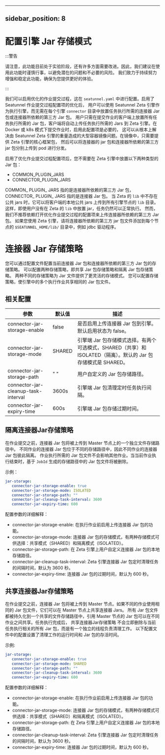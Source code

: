 ---

sidebar_position: 8
-------------------

# 配置引擎 Jar 存储模式

:::警告

请注意，此功能目前处于实验阶段，还有许多方面需要改进。因此，我们建议在使用此功能时谨慎行事，以避免潜在的问题和不必要的风险。
我们致力于持续努力增强和稳定此功能，确保为您提供更好的体验。

:::

我们可以启用优化的作业提交过程，这在 `seatunnel.yaml` 中进行配置。启用了 Seatunnel 作业提交过程配置项的优化后，
用户可以使用 Seatunnel Zeta 引擎作为执行引擎，而无需在每个引擎 `connector` 目录中放置任务执行所需的连接器 Jar 包或连接器所依赖的第三方 Jar 包。
用户只需在提交作业的客户端上放置所有任务执行所需的 Jar 包，客户端将自动上传任务执行所需的 Jars 到 Zeta 引擎。在 Docker 或 k8s 模式下提交作业时，启用此配置项是必要的，
这可以从根本上解决由 Seatunnel Zeta 引擎的重量造成的大型容器镜像问题。在镜像中，只需要提供 Zeta 引擎的核心框架包，
然后可以将连接器的 jar 包和连接器所依赖的第三方 jar 包分别上传到 pod 进行分发。

启用了优化作业提交过程配置项后，您不需要在 Zeta 引擎中放置以下两种类型的 Jar 包：
- COMMON_PLUGIN_JARS
- CONNECTOR_PLUGIN_JARS

COMMON_ PLUGIN_ JARS 指的是连接器所依赖的第三方 Jar 包， CONNECTOR_ PLUGIN_ JARS 指的是连接器 Jar 包。
当 Zeta 的 `lib` 中不存在公共 jars 时，它可以将客户端的本地公共 jars 上传到所有引擎节点的 `lib` 目录。
这样，即使用户没有在 Zeta 的 `lib` 中放置 jar，任务仍然可以正常执行。
然而，我们不推荐依赖打开优化作业提交过程的配置项来上传连接器所依赖的第三方 Jar 包。
如果您使用 Zeta 引擎，请将连接器所依赖的第三方 jar 包文件添加到每个节点的 `$SEATUNNEL_HOME/lib/` 目录中，例如 jdbc 驱动程序。

# 连接器 Jar 存储策略

您可以通过配置文件配置当前连接器 Jar 包和连接器所依赖的第三方 Jar 包的存储策略。
可以配置两种存储策略，即共享 Jar 包存储策略和隔离 Jar 包存储策略。
两种不同的存储策略为 Jar 文件提供了更灵活的存储模式。
您可以配置存储策略，使引擎中的多个执行作业共享相同的 Jar 包文件。

## 相关配置

|                 参数                  |  默认值   |                                   描述                                    |
|-------------------------------------|--------|-------------------------------------------------------------------------|
| connector-jar-storage-enable        | false  | 是否启用上传连接器 Jar 包到引擎。默认启用状态为 false。                                       |
| connector-jar-storage-mode          | SHARED | 引擎端 Jar 包存储模式选择。有两个可选模式，SHARED（共享）和 ISOLATED（隔离）。默认的 Jar 包存储模式是 SHARED。 |
| connector-jar-storage-path          | " "    | 用户自定义的 Jar 包存储路径。                                                       |
| connector-jar-cleanup-task-interval | 3600s  | 引擎端 Jar 包清理定时任务执行间隔。                                                    |
| connector-jar-expiry-time           | 600s   | 引擎端 Jar 包存储过期时间。                                                        |

## 隔离连接器Jar存储策略

在作业提交之前，连接器 Jar 包将被上传到 Master 节点上的一个独立文件存储路径中。
不同作业的连接器 Jar 包位于不同的存储路径中，因此不同作业的连接器 Jar 包彼此隔离。
作业执行所需的 Jar 包文件不会影响其他作业。当当前作业执行结束时，基于 `JobId` 生成的存储路径中的 Jar 包文件将被删除。

示例：

```yaml
jar-storage:
   connector-jar-storage-enable: true
   connector-jar-storage-mode: ISOLATED
   connector-jar-storage-path: ""
   connector-jar-cleanup-task-interval: 3600
   connector-jar-expiry-time: 600
```

配置参数的详细解释：
- connector-jar-storage-enable: 在执行作业前启用上传连接器 Jar 包的功能。
- connector-jar-storage-mode: 连接器 Jar 包的存储模式，有两种存储模式可供选择：共享模式（SHARED）和隔离模式（ISOLATED）。
- connector-jar-storage-path: 在 Zeta 引擎上用户自定义连接器 Jar 包的本地存储路径。
- connector-jar-cleanup-task-interval: Zeta 引擎连接器 Jar 包定时清理任务的间隔时间，默认为 3600 秒。
- connector-jar-expiry-time: 连接器 Jar 包的过期时间，默认为 600 秒。

## 共享连接器Jar存储策略

在作业提交之前，连接器 Jar 包将被上传到 Master 节点。如果不同的作业使用相同的 Jar 包文件，它们可以在 Master 节点上共享连接器 Jars。
所有 Jar 包文件都被持久化到一个共享的文件存储路径中，引用 Master 节点的 Jar 包可以在不同作业之间共享。任务执行完成后，
共享连接器Jar存储策略 不会立即删除与当前任务执行相关的所有 Jar 包，而是有一个独立的线程负责清理工作。
以下配置文件中的配置设置了清理工作的运行时间和 Jar 包的存活时间。

示例:

```yaml
jar-storage:
   connector-jar-storage-enable: true
   connector-jar-storage-mode: SHARED
   connector-jar-storage-path: ""
   connector-jar-cleanup-task-interval: 3600
   connector-jar-expiry-time: 600
```

配置参数的详细解释：
- connector-jar-storage-enable: 在执行作业前启用上传连接器 Jar 包的功能。
- connector-jar-storage-mode: 连接器 Jar 包的存储模式，有两种存储模式可供选择：共享模式（SHARED）和隔离模式（ISOLATED）。
- connector-jar-storage-path: 在 Zeta 引擎上用户自定义连接器 Jar 包的本地存储路径。
- connector-jar-cleanup-task-interval: Zeta 引擎连接器 Jar 包定时清理任务的间隔时间，默认为 3600 秒。
- connector-jar-expiry-time: 连接器 Jar 包的过期时间，默认为 600 秒。
